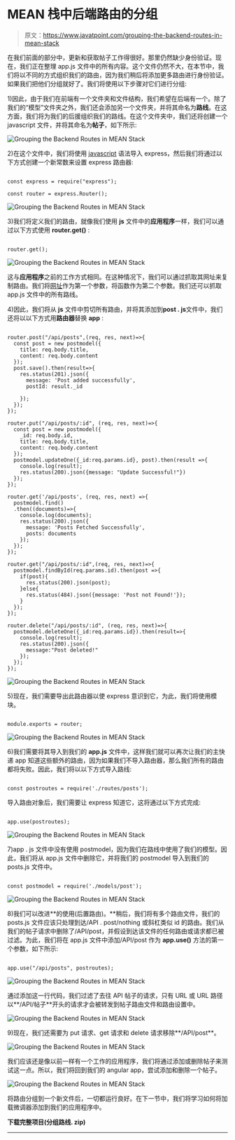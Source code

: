 # MEAN 栈中后端路由的分组

> 原文：<https://www.javatpoint.com/grouping-the-backend-routes-in-mean-stack>

在我们前面的部分中，更新和获取帖子工作得很好。那里仍然缺少身份验证。现在，我们正在整理 app.js 文件中的所有内容。这个文件仍然不大，在本节中，我们将以不同的方式组织我们的路由，因为我们稍后将添加更多路由进行身份验证。如果我们把他们分组就好了。我们将使用以下步骤对它们进行分组:

1)因此，由于我们在前端有一个文件夹和文件结构，我们希望在后端有一个。除了我们的“模型”文件夹之外，我们还会添加另一个文件夹，并将其命名为**路线**。在这方面，我们将为我们的后援组织我们的路线。在这个文件夹中，我们还将创建一个 javascript 文件，并将其命名为**帖子**，如下所示:

![Grouping the Backend Routes in MEAN Stack](img/b042c5b6f00a879f3fc0e48dfe450c5c.png)

2)在这个文件中，我们将使用 [javascript](https://www.javatpoint.com/javascript-tutorial) 语法导入 express，然后我们将通过以下方式创建一个新常数来设置 express 路由器:

```

const express = require("express");

const router = express.Router();

```

![Grouping the Backend Routes in MEAN Stack](img/cc11227555937e9e9baf266d83e152a7.png)

3)我们将定义我们的路由，就像我们使用 **js** 文件中的**应用程序**一样，我们可以通过以下方式使用 **router.get()** :

```

router.get();

```

![Grouping the Backend Routes in MEAN Stack](img/b7cbf98435e4d1c12977ef53f5e9e641.png)

这与**应用程序**之前的工作方式相同。在这种情况下，我们可以通过抓取其网址来复制路由。我们将[网址](https://www.javatpoint.com/url-full-form)作为第一个参数，将函数作为第二个参数。我们还可以抓取 app.js 文件中的所有路线。

4)因此，我们将从 **js** 文件中剪切所有路由，并将其添加到**post . js**文件中，我们还将以以下方式用**路由器**替换 **app** :

```

router.post("/api/posts",(req, res, next)=>{
  const post = new postmodel({
    title: req.body.title,
    content: req.body.content
  });
  post.save().then(result=>{
    res.status(201).json({
      message: 'Post added successfully',
      postId: result._id

    });
  });
});

router.put("/api/posts/:id", (req, res, next)=>{
  const post = new postmodel({
    _id: req.body.id,
    title: req.body.title,
    content: req.body.content
  });
  postmodel.updateOne({_id:req.params.id}, post).then(result =>{
    console.log(result);
    res.status(200).json({message: "Update Successful!"})
  });
});

router.get('/api/posts', (req, res, next) =>{
  postmodel.find()
  .then((documents)=>{
    console.log(documents);
    res.status(200).json({
      message: 'Posts Fetched Successfully',
      posts: documents
    });
  });
});

router.get("/api/posts/:id",(req, res, next)=>{
  postmodel.findById(req.params.id).then(post =>{
    if(post){
      res.status(200).json(post);
    }else{
      res.status(484).json({message: 'Post not Found!'});
    }
  });
});

router.delete("/api/posts/:id", (req, res, next)=>{
  postmodel.deleteOne({_id:req.params.id}).then(result=>{
    console.log(result);
    res.status(200).json({
      message:"Post deleted!"
    });
  });
});

```

![Grouping the Backend Routes in MEAN Stack](img/66574641184087ac9a1c2f2cf3717adb.png)

5)现在，我们需要导出此路由器以使 express 意识到它，为此，我们将使用模块。

```

module.exports = router;

```

![Grouping the Backend Routes in MEAN Stack](img/3a0cf217f03187ce0f5c5276b7806e05.png)

6)我们需要将其导入到我们的 **app.js** 文件中，这样我们就可以再次让我们的主快递 app 知道这些额外的路由，因为如果我们不导入路由器，那么我们所有的路由都将失败。因此，我们将以以下方式导入路线:

```

const postroutes = require('./routes/posts');

```

导入路由对象后，我们需要让 express 知道它，这将通过以下方式完成:

```

app.use(postroutes);

```

![Grouping the Backend Routes in MEAN Stack](img/e10d553041059ae609b164d9aaf368e1.png)

7)app . js 文件中没有使用 postmodel，因为我们在路线中使用了我们的模型。因此，我们将从 app.js 文件中删除它，并将我们的 postmodel 导入到我们的 posts.js 文件中。

```

const postmodel = require('./models/post');

```

![Grouping the Backend Routes in MEAN Stack](img/e613478d169f272279eb139277c8c2fb.png)

8)我们可以改进**的使用(后置路由)。**稍后，我们将有多个路由文件，我们的 posts.js 文件应该只处理到达/API . post/nothing 或斜杠类似 id 的路由。我们从我们的帖子请求中删除了/API/post，并假设到达该文件的任何路由或请求都已被过滤。为此，我们将在 app.js 文件中添加/API/post 作为 **app.use()** 方法的第一个参数，如下所示:

```

app.use("/api/posts", postroutes);

```

![Grouping the Backend Routes in MEAN Stack](img/6e6bed512e7e1b1f19ac6073bc13f63c.png)

通过添加这一行代码，我们过滤了去往 API 帖子的请求，只有 URL 或 URL 路径以**/API/帖子**开头的请求才会被转发到帖子路由文件和路由设置中。

![Grouping the Backend Routes in MEAN Stack](img/ca08102b55bbfc58d3aac68e83d9c248.png)

9)现在，我们还需要为 put 请求、get 请求和 delete 请求移除**/API/post**。

![Grouping the Backend Routes in MEAN Stack](img/93e692e25074c2fbc6cb99a5135937a1.png)

我们应该还是像以前一样有一个工作的应用程序，我们将通过添加或删除帖子来测试这一点。所以，我们将回到我们的 angular app，尝试添加和删除一个帖子。

![Grouping the Backend Routes in MEAN Stack](img/ee298ec505be670ec13cbbc641c72fa0.png)

将路由分组到一个新文件后，一切都运行良好。在下一节中，我们将学习如何将加载微调器添加到我们的应用程序中。

**下载完整项目(分组路线. zip)**

* * *